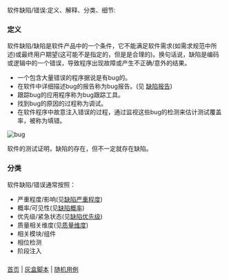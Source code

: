 软件缺陷/错误:定义、解释、分类、细节:

### 定义

软件缺陷/缺陷是软件产品中的一个条件，它不能满足软件需求(如需求规范中所述)或最终用户期望(这可能不是指定的，但是是合理的)。换句话说，缺陷是编码或逻辑中的一个错误，导致程序出现故障或产生不正确/意外的结果。

* 一个包含大量错误的程序据说是有bug的。
* 在软件中详细描述bug的报告称为bug报告。(见 [缺陷报告](缺陷报告.md))
* 跟踪bug的应用程序称为bug跟踪工具。
* 找到bug的原因的过程称为调试。
* 在软件程序中故意注入错误的过程，通过监视这些bug的检测来估计测试覆盖率，被称为填错。


![bug](https://mmbiz.qpic.cn/mmbiz_jpg/4iaE7bB4HCjcUdtgiaNZ9yFpnHY3UBp7VfXkQBnddAKVSBVhMmJ2TQDql4vj8KlOlVyuGiavvgdSDIqolZ0ZTPrhQ/0?wx_fmt=jpeg)

软件的测试证明，缺陷的存在，但不一定就存在缺陷。

### 分类

软件缺陷/错误通常按照：

* 严重程度/影响(见[缺陷严重程度](缺陷严重程度.md))
* 概率/可见性(见[缺陷概率](缺陷概率.md))
* 优先级/紧急状态(见[缺陷优先级](缺陷优先级.md))
* 质量相关维度(见[质量维度](质量维度.md))
* 相关模块/组件
* 相位检测
* 阶段注入

### 



[首页](index.md)  |  [灰盒脚本](灰盒脚本.md)  |  [随机用例](随机用例.md) 
